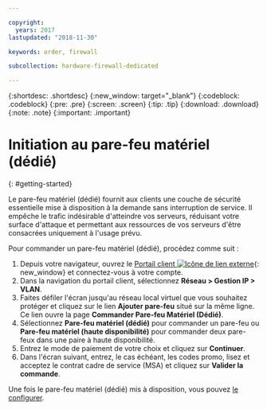 ```yaml
---

copyright:
  years: 2017
lastupdated: "2018-11-30"

keywords: order, firewall

subcollection: hardware-firewall-dedicated

---
```


{:shortdesc: .shortdesc}
{:new_window: target="_blank"}
{:codeblock: .codeblock}
{:pre: .pre}
{:screen: .screen}
{:tip: .tip}
{:download: .download}
{:note: .note}
{:important: .important}

# Initiation au pare-feu matériel (dédié)
{: #getting-started}

Le pare-feu matériel (dédié) fournit aux clients une couche de sécurité essentielle mise à disposition à la demande sans interruption de service. Il empêche le trafic indésirable d'atteindre vos serveurs, réduisant votre surface d'attaque et permettant aux ressources de vos serveurs d'être consacrées uniquement à l'usage prévu.  

Pour commander un pare-feu matériel (dédié), procédez comme suit :

1. Depuis votre navigateur, ouvrez le [Portail client ![Icône de lien externe](../../icons/launch-glyph.svg "Icône de lien externe")](https://control.softlayer.com/){: new_window} et connectez-vous à votre compte.
2. Dans la navigation du portail client, sélectionnez **Réseau > Gestion IP > VLAN**.
3. Faites défiler l'écran jusqu'au réseau local virtuel que vous souhaitez protéger et cliquez sur le lien **Ajouter pare-feu** situé sur la même ligne. Ce lien ouvre la page **Commander Pare-feu Matériel (Dédié)**.
4. Sélectionnez **Pare-feu matériel (dédié)** pour commander un pare-feu ou **Pare-feu matériel (haute disponibilité)** pour commander deux pare-feux dans une paire à haute disponibilité.
5. Entrez le mode de paiement de votre choix et cliquez sur **Continuer**.
6. Dans l'écran suivant, entrez, le cas échéant, les codes promo, lisez et acceptez le contrat cadre de service (MSA) et cliquez sur **Valider la commande**.

Une fois le pare-feu matériel (dédié) mis à disposition, vous pouvez [le configurer](/docs/infrastructure/hardware-firewall-dedicated?topic=hardware-firewall-dedicated-configuring-the-hardware-firewall-dedicated-).
